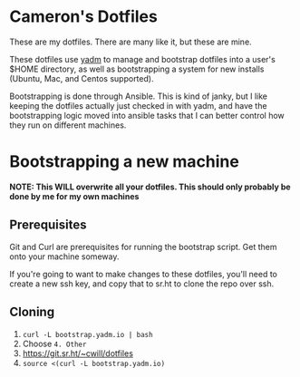 # Cameron's Dotfiles

These are my dotfiles. There are many like it, but these are mine.

These dotfiles use [yadm](https://yadm.io/) to manage and bootstrap dotfiles
into a user's $HOME directory, as well as bootstrapping a system for new
installs (Ubuntu, Mac, and Centos supported).

Bootstrapping is done through Ansible. This is kind of janky, but I like keeping
the dotfiles actually just checked in with yadm, and have the bootstrapping
logic moved into ansible tasks that I can better control how they run on
different machines.

# Bootstrapping a new machine

**NOTE: This WILL overwrite all your dotfiles. This should only probably be done
by me for my own machines**

## Prerequisites

Git and Curl are prerequisites for running the bootstrap script. Get them onto
your machine someway.

If you're going to want to make changes to these dotfiles, you'll need to create
a new ssh key, and copy that to sr.ht to clone the repo over ssh.

## Cloning

1. `curl -L bootstrap.yadm.io | bash`
2. Choose `4. Other`
3. https://git.sr.ht/~cwill/dotfiles
2. `source <(curl -L bootstrap.yadm.io)`

